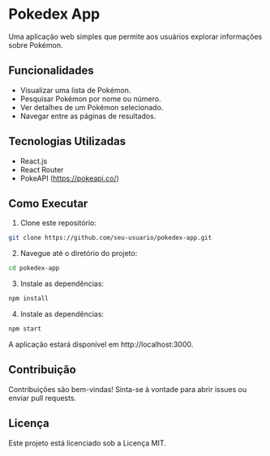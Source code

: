# Pokedex App

Uma aplicação web simples que permite aos usuários explorar informações sobre Pokémon.

## Funcionalidades

- Visualizar uma lista de Pokémon.
- Pesquisar Pokémon por nome ou número.
- Ver detalhes de um Pokémon selecionado.
- Navegar entre as páginas de resultados.

## Tecnologias Utilizadas

- React.js
- React Router
- PokeAPI (https://pokeapi.co/)

## Como Executar

1. Clone este repositório:

```bash
git clone https://github.com/seu-usuario/pokedex-app.git
```
2. Navegue até o diretório do projeto:

```bash
cd pokedex-app
```

3. Instale as dependências:
```bash
npm install
```

4. Instale as dependências:
```bash
npm start
```

A aplicação estará disponível em http://localhost:3000.

## Contribuição
Contribuições são bem-vindas! Sinta-se à vontade para abrir issues ou enviar pull requests.

## Licença
Este projeto está licenciado sob a Licença MIT.
